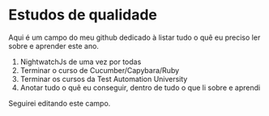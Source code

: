 # Estudos de qualidade

Aqui é um campo do meu github dedicado à listar tudo o quê eu preciso ler sobre e aprender este ano.

 1. NightwatchJs de uma vez por todas
 2. Terminar o curso de Cucumber/Capybara/Ruby
 3. Terminar os cursos da Test Automation University
 4. Anotar tudo o quê eu conseguir, dentro de tudo o que li sobre e aprendi
 
 
 Seguirei editando este campo.
